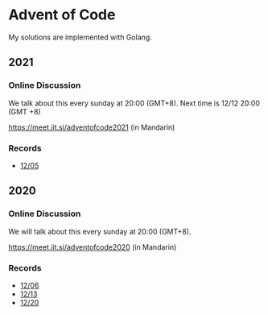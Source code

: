 # Advent of Code

My solutions are implemented with Golang.

## 2021

### Online Discussion

We talk about this every sunday at 20:00 (GMT+8). Next time is 12/12 20:00 (GMT +8)

https://meet.jit.si/adventofcode2021 (in Mandarin)


### Records

* [12/05](https://www.dropbox.com/s/upsgrgidgncarpm/adventofcode2021%20on%202021-12-05%2012-59.mp4?dl=0)

## 2020

### Online Discussion

We will talk about this every sunday at 20:00 (GMT+8).

https://meet.jit.si/adventofcode2020 (in Mandarin)

### Records

* [12/06](https://www.dropbox.com/s/2126thn1grgsjcp/adventofcode2020%20on%202020-12-06%2013-02.mp4?dl=0)
* [12/13](https://www.dropbox.com/s/e6d3jmed87cs98v/adventofcode2020%20on%202020-12-13%2012-57.mp4?dl=0)
* [12/20](https://www.dropbox.com/s/6qqfsz90cczoxrl/adventofcode2020%20on%202020-12-20%2012-59.mp4?dl=0)